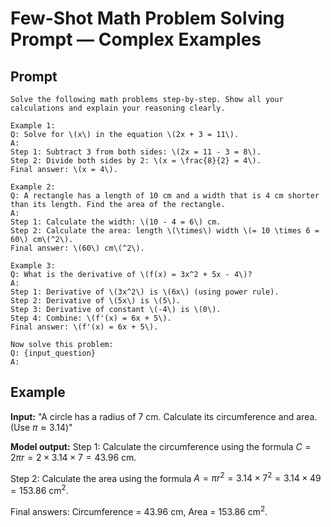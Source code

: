 # Few-Shot Math Problem Solving Prompt — Complex Examples

## Prompt

```plaintext
Solve the following math problems step-by-step. Show all your calculations and explain your reasoning clearly.

Example 1:  
Q: Solve for \(x\) in the equation \(2x + 3 = 11\).  
A:  
Step 1: Subtract 3 from both sides: \(2x = 11 - 3 = 8\).  
Step 2: Divide both sides by 2: \(x = \frac{8}{2} = 4\).  
Final answer: \(x = 4\).

Example 2:  
Q: A rectangle has a length of 10 cm and a width that is 4 cm shorter than its length. Find the area of the rectangle.  
A:  
Step 1: Calculate the width: \(10 - 4 = 6\) cm.  
Step 2: Calculate the area: length \(\times\) width \(= 10 \times 6 = 60\) cm\(^2\).  
Final answer: \(60\) cm\(^2\).

Example 3:  
Q: What is the derivative of \(f(x) = 3x^2 + 5x - 4\)?  
A:  
Step 1: Derivative of \(3x^2\) is \(6x\) (using power rule).  
Step 2: Derivative of \(5x\) is \(5\).  
Step 3: Derivative of constant \(-4\) is \(0\).  
Step 4: Combine: \(f'(x) = 6x + 5\).  
Final answer: \(f'(x) = 6x + 5\).

Now solve this problem:  
Q: {input_question}  
A:
````

## Example

**Input:**
"A circle has a radius of 7 cm. Calculate its circumference and area. (Use $\pi \approx 3.14$)"

**Model output:**
Step 1: Calculate the circumference using the formula $C = 2\pi r = 2 \times 3.14 \times 7 = 43.96$ cm.

Step 2: Calculate the area using the formula $A = \pi r^2 = 3.14 \times 7^2 = 3.14 \times 49 = 153.86$ cm$^2$.

Final answers: Circumference = 43.96 cm, Area = 153.86 cm$^2$.
